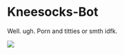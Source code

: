 # Kneesocks-Bot

Well.
ugh.
Porn and titties or smth idfk.

![](https://discord.com/oauth2/authorize?client_id=691622066713133155&scope=bot&permissions=277025508416)
